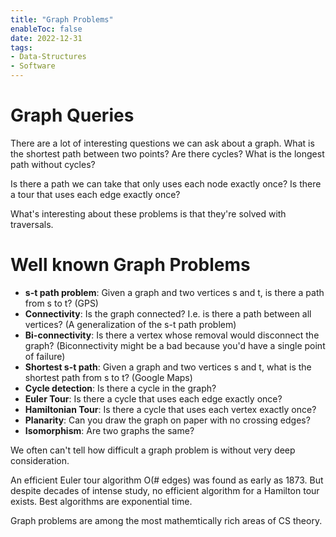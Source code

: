 ```yaml
---
title: "Graph Problems"
enableToc: false
date: 2022-12-31
tags:
- Data-Structures
- Software
---
```


# Graph Queries

There are a lot of interesting questions we can ask about a graph. What is the shortest path between two points? Are there cycles? What is the longest path without cycles?

Is there a path we can take that only uses each node exactly once? Is there a tour that uses each edge exactly once?

What's interesting about these problems is that they're solved with traversals.

# Well known Graph Problems

- **s-t path problem**: Given a graph and two vertices s and t, is there a path from s to t? (GPS)
- **Connectivity**: Is the graph connected? I.e. is there a path between all vertices? (A generalization of the s-t path problem)
- **Bi-connectivity**: Is there a vertex whose removal would disconnect the graph? (Biconnectivity might be a bad because you'd have a single point of failure)
- **Shortest s-t path**: Given a graph and two vertices s and t, what is the shortest path from s to t? (Google Maps)
- **Cycle detection**: Is there a cycle in the graph?
- **Euler Tour**: Is there a cycle that uses each edge exactly once?
- **Hamiltonian Tour**: Is there a cycle that uses each vertex exactly once?
- **Planarity**: Can you draw the graph on paper with no crossing edges?
- **Isomorphism**: Are two graphs the same? 

We often can't tell how difficult a graph problem is without very deep consideration. 

An efficient Euler tour algorithm O(# edges) was found as early as 1873. But despite decades of intense study, no efficient algorithm for a Hamilton tour exists. Best algorithms are exponential time.

Graph problems are among the most mathemtically rich areas of CS theory.



